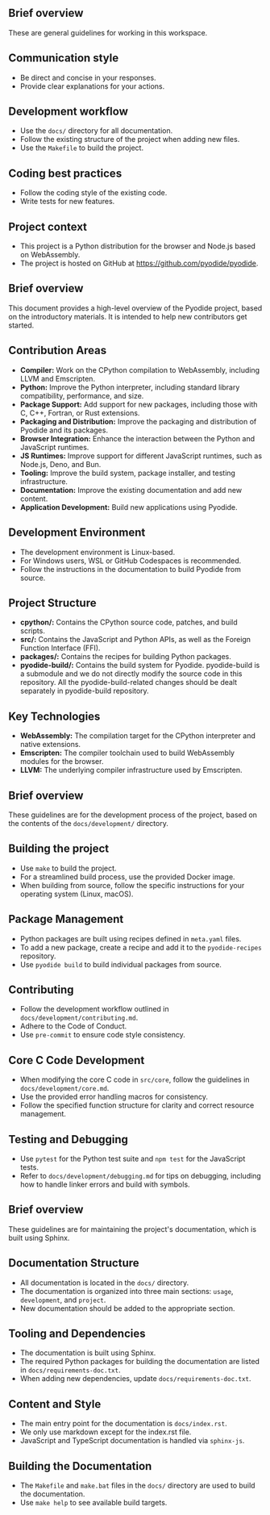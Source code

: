 ## Brief overview
These are general guidelines for working in this workspace.

## Communication style
- Be direct and concise in your responses.
- Provide clear explanations for your actions.

## Development workflow
- Use the `docs/` directory for all documentation.
- Follow the existing structure of the project when adding new files.
- Use the `Makefile` to build the project.

## Coding best practices
- Follow the coding style of the existing code.
- Write tests for new features.

## Project context
- This project is a Python distribution for the browser and Node.js based on WebAssembly.
- The project is hosted on GitHub at https://github.com/pyodide/pyodide.

## Brief overview
This document provides a high-level overview of the Pyodide project, based on the introductory materials. It is intended to help new contributors get started.

## Contribution Areas
- **Compiler:** Work on the CPython compilation to WebAssembly, including LLVM and Emscripten.
- **Python:** Improve the Python interpreter, including standard library compatibility, performance, and size.
- **Package Support:** Add support for new packages, including those with C, C++, Fortran, or Rust extensions.
- **Packaging and Distribution:** Improve the packaging and distribution of Pyodide and its packages.
- **Browser Integration:** Enhance the interaction between the Python and JavaScript runtimes.
- **JS Runtimes:** Improve support for different JavaScript runtimes, such as Node.js, Deno, and Bun.
- **Tooling:** Improve the build system, package installer, and testing infrastructure.
- **Documentation:** Improve the existing documentation and add new content.
- **Application Development:** Build new applications using Pyodide.

## Development Environment
- The development environment is Linux-based.
- For Windows users, WSL or GitHub Codespaces is recommended.
- Follow the instructions in the documentation to build Pyodide from source.

## Project Structure
- **cpython/:** Contains the CPython source code, patches, and build scripts.
- **src/:** Contains the JavaScript and Python APIs, as well as the Foreign Function Interface (FFI).
- **packages/:** Contains the recipes for building Python packages.
- **pyodide-build/:** Contains the build system for Pyodide. pyodide-build is a submodule and we do not directly modify the source code in this repository. All the pyodide-build-related changes should be dealt separately in pyodide-build repository.

## Key Technologies
- **WebAssembly:** The compilation target for the CPython interpreter and native extensions.
- **Emscripten:** The compiler toolchain used to build WebAssembly modules for the browser.
- **LLVM:** The underlying compiler infrastructure used by Emscripten.

## Brief overview
These guidelines are for the development process of the project, based on the contents of the `docs/development/` directory.

## Building the project
- Use `make` to build the project.
- For a streamlined build process, use the provided Docker image.
- When building from source, follow the specific instructions for your operating system (Linux, macOS).

## Package Management
- Python packages are built using recipes defined in `meta.yaml` files.
- To add a new package, create a recipe and add it to the `pyodide-recipes` repository.
- Use `pyodide build` to build individual packages from source.

## Contributing
- Follow the development workflow outlined in `docs/development/contributing.md`.
- Adhere to the Code of Conduct.
- Use `pre-commit` to ensure code style consistency.

## Core C Code Development
- When modifying the core C code in `src/core`, follow the guidelines in `docs/development/core.md`.
- Use the provided error handling macros for consistency.
- Follow the specified function structure for clarity and correct resource management.

## Testing and Debugging
- Use `pytest` for the Python test suite and `npm test` for the JavaScript tests.
- Refer to `docs/development/debugging.md` for tips on debugging, including how to handle linker errors and build with symbols.

## Brief overview
These guidelines are for maintaining the project's documentation, which is built using Sphinx.

## Documentation Structure
- All documentation is located in the `docs/` directory.
- The documentation is organized into three main sections: `usage`, `development`, and `project`.
- New documentation should be added to the appropriate section.

## Tooling and Dependencies
- The documentation is built using Sphinx.
- The required Python packages for building the documentation are listed in `docs/requirements-doc.txt`.
- When adding new dependencies, update `docs/requirements-doc.txt`.

## Content and Style
- The main entry point for the documentation is `docs/index.rst`.
- We only use markdown except for the index.rst file.
- JavaScript and TypeScript documentation is handled via `sphinx-js`.

## Building the Documentation
- The `Makefile` and `make.bat` files in the `docs/` directory are used to build the documentation.
- Use `make help` to see available build targets.
